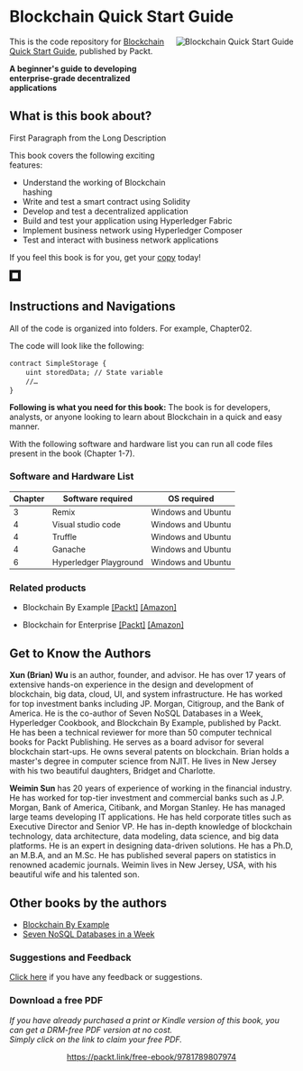 # Blockchain Quick Start Guide

<a href="https://www.packtpub.com/big-data-and-business-intelligence/blockchain-quick-start-guide?utm_source=github&utm_medium=repository&utm_campaign=9781789807974"><img src="https://dz13w8afd47il.cloudfront.net/sites/default/files/imagecache/ppv4_main_book_cover/9781789807974_cover.png" alt="Blockchain Quick Start Guide" height="256px" align="right"></a>

This is the code repository for [Blockchain Quick Start Guide](https://www.packtpub.com/big-data-and-business-intelligence/blockchain-quick-start-guide?utm_source=github&utm_medium=repository&utm_campaign=9781789807974), published by Packt.

**A beginner's guide to developing enterprise-grade decentralized applications**

## What is this book about?
First Paragraph from the Long Description

This book covers the following exciting features:
* Understand the working of Blockchain hashing 
* Write and test a smart contract using Solidity
* Develop and test a decentralized application
* Build and test your application using Hyperledger Fabric
* Implement business network using Hyperledger Composer 
* Test and interact with business network applications

If you feel this book is for you, get your [copy](https://www.amazon.com/dp/1789807972) today!

<a href="https://www.packtpub.com/?utm_source=github&utm_medium=banner&utm_campaign=GitHubBanner"><img src="https://raw.githubusercontent.com/PacktPublishing/GitHub/master/GitHub.png" 
alt="https://www.packtpub.com/" border="5" /></a>


## Instructions and Navigations
All of the code is organized into folders. For example, Chapter02.

The code will look like the following:
```
contract SimpleStorage {
    uint storedData; // State variable
    //…
}
```

**Following is what you need for this book:**
The book is for developers, analysts, or anyone looking to learn about Blockchain in a quick and easy manner.	

With the following software and hardware list you can run all code files present in the book (Chapter 1-7).

### Software and Hardware List

| Chapter  | Software required                   | OS required                        |
| -------- | ------------------------------------| -----------------------------------|
| 3        | Remix                     | Windows and Ubuntu |
| 4        | Visual studio code            | Windows and Ubuntu |
| 4        | Truffle            | Windows and Ubuntu |
| 4        | Ganache   | Windows and Ubuntu |
| 6        | Hyperledger Playground | Windows and Ubuntu | 



### Related products
* Blockchain By Example [[Packt]](https://www.packtpub.com/big-data-and-business-intelligence/blockchain-example?utm_source=github&utm_medium=repository&utm_campaign=9781788475686) [[Amazon]](https://www.amazon.com/dp/1788475682)

* Blockchain for Enterprise [[Packt]](https://www.packtpub.com/big-data-and-business-intelligence/blockchain-enterprise?utm_source=github&utm_medium=repository&utm_campaign=9781788479745) [[Amazon]](https://www.amazon.com/dp/B07BJLBB4J)

## Get to Know the Authors

**Xun (Brian) Wu**
is an author, founder, and advisor. He has over 17 years of extensive hands-on experience in the design and development of blockchain, big data, cloud, UI, and system infrastructure. He has worked for top investment banks including JP. Morgan, Citigroup, and the Bank of America. He is the co-author of Seven NoSQL Databases in a Week, Hyperledger Cookbook, and Blockchain By Example, published by Packt. He has been a technical reviewer for more than 50 computer technical books for Packt Publishing. He serves as a board advisor for several blockchain start-ups. He owns several patents on blockchain. Brian holds a master's degree in computer science from NJIT. He lives in New Jersey with his two beautiful daughters, Bridget and Charlotte.

**Weimin Sun**
has 20 years of experience of working in the financial industry. He has worked for top-tier investment and commercial banks such as J.P. Morgan, Bank of America, Citibank, and Morgan Stanley. He has managed large teams developing IT applications. He has held corporate titles such as Executive Director and Senior VP. He has in-depth knowledge of blockchain technology, data architecture, data modeling, data science, and big data platforms. He is an expert in designing data-driven solutions. He has a Ph.D, an M.B.A, and an M.Sc. He has published several papers on statistics in renowned academic journals. Weimin lives in New Jersey, USA, with his beautiful wife and his talented son.



## Other books by the authors
* [Blockchain By Example](https://www.packtpub.com/big-data-and-business-intelligence/blockchain-example?utm_source=github&utm_medium=repository&utm_campaign=9781788475686)
* [Seven NoSQL Databases in a Week](https://www.packtpub.com/big-data-and-business-intelligence/seven-nosql-databases-week?utm_source=github&utm_medium=repository&utm_campaign=9781787288867)

### Suggestions and Feedback
[Click here](https://docs.google.com/forms/d/e/1FAIpQLSdy7dATC6QmEL81FIUuymZ0Wy9vH1jHkvpY57OiMeKGqib_Ow/viewform) if you have any feedback or suggestions.
### Download a free PDF

 <i>If you have already purchased a print or Kindle version of this book, you can get a DRM-free PDF version at no cost.<br>Simply click on the link to claim your free PDF.</i>
<p align="center"> <a href="https://packt.link/free-ebook/9781789807974">https://packt.link/free-ebook/9781789807974 </a> </p>